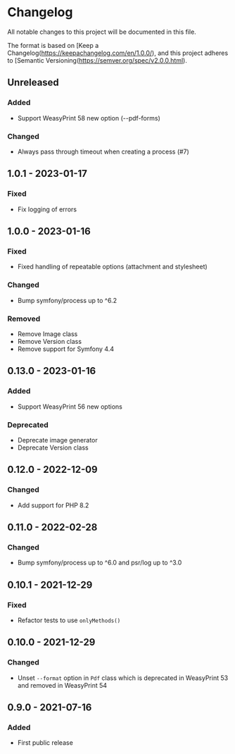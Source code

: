 # Changelog
All notable changes to this project will be documented in this file.

The format is based on [Keep a Changelog(https://keepachangelog.com/en/1.0.0/),
and this project adheres to [Semantic Versioning(https://semver.org/spec/v2.0.0.html).

## Unreleased
### Added
- Support WeasyPrint 58 new option (--pdf-forms)
### Changed
- Always pass through timeout when creating a process (#7)

## 1.0.1 - 2023-01-17
### Fixed
- Fix logging of errors

## 1.0.0 - 2023-01-16
### Fixed
- Fixed handling of repeatable options (attachment and stylesheet)

### Changed
- Bump symfony/process up to ^6.2

### Removed
- Remove Image class
- Remove Version class
- Remove support for Symfony 4.4

## 0.13.0 - 2023-01-16
### Added
- Support WeasyPrint 56 new options

### Deprecated
- Deprecate image generator
- Deprecate Version class

## 0.12.0 - 2022-12-09
### Changed
- Add support for PHP 8.2

## 0.11.0 - 2022-02-28
### Changed
- Bump symfony/process up to ^6.0 and psr/log up to ^3.0

## 0.10.1 - 2021-12-29
### Fixed
- Refactor tests to use `onlyMethods()`

## 0.10.0 - 2021-12-29
### Changed
- Unset `--format` option in `Pdf` class which is deprecated in WeasyPrint 53 and removed in WeasyPrint 54

## 0.9.0 - 2021-07-16
### Added
- First public release
